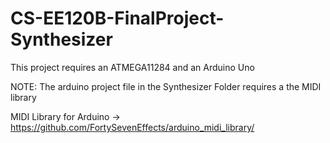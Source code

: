 # CS-EE120B-FinalProject-Synthesizer

This project requires an ATMEGA11284 and an Arduino Uno

NOTE: The arduino project file in the Synthesizer Folder requires a the MIDI library

MIDI Library for Arduino -> https://github.com/FortySevenEffects/arduino_midi_library/
